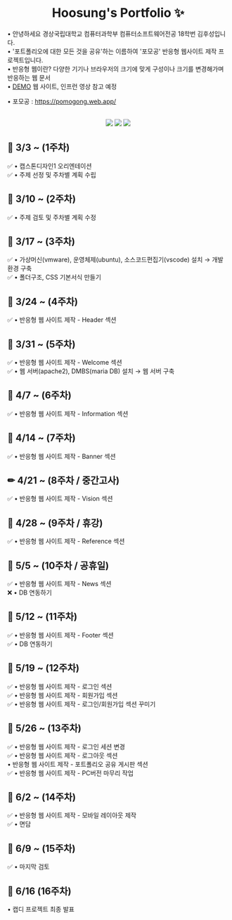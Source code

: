 <p align="center">
  <h1 align="center"> Hoosung's Portfolio ✨</h1>

  <p align="left">
  • 안녕하세요 경상국립대학교 컴퓨터과학부 컴퓨터소프트웨어전공 18학번 김후성입니다. <br/>
  • '포트폴리오에 대한 모든 것을 공유'하는 이름하여 '포모공' 반응형 웹사이트 제작 프로젝트입니다. <br/> 
  • 반응형 웹이란? 다양한 기기나 브라우저의 크기에 맞게 구성이나 크기를 변경해가며 반응하는 웹 문서 <br/>
  • <a href="https://congchu.github.io/web-porfolio/">DEMO</a> 웹 사이트, 인프런 영상 참고 예정 <br/>
  
  • 포모공 : https://pomogong.web.app/
  
  
  <p align="center">
    <br/>
    <img src="https://img.shields.io/badge/-HTML5-05122A?style=flat&logo=HTML5&logoColor=FF4040"/>
    <img src="https://img.shields.io/badge/-CSS3-05122A?style=flat&logo=CSS3&logoColor=3D567C"/>
    <img src="https://img.shields.io/badge/-JavaScript-05122A?style=flat&logo=JavaScript&logoColor=FFFF99"/>
 
  <br/>
  
<p align="center">
  <h2 align="left"> 🚩 3/3 ~ (1주차) </h2>
  <p align="left">
  ✅ • 캡스톤디자인1 오리엔테이션<br/> 
  ✅ • 주제 선정 및 주차별 계획 수립<br/> 
  
<p align="center">
  <h2 align="left"> 📢 3/10 ~ (2주차) </h2>
  <p align="left">
  ✅ • 주제 검토 및 주차별 계획 수정<br/>
  
<p align="center">
  <h2 align="left"> 🚩 3/17 ~ (3주차) </h2>
  <p align="left">
  ✅ • 가상머신(vmware), 운영체제(ubuntu), 소스코드편집기(vscode) 설치 → 개발환경 구축<br/>
  ✅ • 폴더구조, CSS 기본서식 만들기<br/>
  
<p align="center">
  <h2 align="left"> 📢 3/24 ~ (4주차) </h2>
  <p align="left">
  ✅ • 반응형 웹 사이트 제작 - Header 섹션<br/>
  
<p align="center">
  <h2 align="left"> 🚩 3/31 ~ (5주차) </h2>  
  <p align="left">
  ✅ • 반응형 웹 사이트 제작 - Welcome 섹션<br/>
  ✅ • 웹 서버(apache2), DMBS(maria DB) 설치 → 웹 서버 구축<br/>
  
<p align="center">
  <h2 align="left"> 📢 4/7 ~ (6주차) </h2>  
  <p align="left">
  ✅ • 반응형 웹 사이트 제작 - Information 섹션<br/>
  
<p align="center">
  <h2 align="left"> 🚩 4/14 ~ (7주차) </h2>  
  <p align="left">
  ✅ • 반응형 웹 사이트 제작 - Banner 섹션<br/>
  
<p align="center">
  <h2 align="left"> ✏ 4/21 ~ (8주차 / 중간고사) </h2>  
  <p align="left">
  ✅ • 반응형 웹 사이트 제작 - Vision 섹션<br/>
  
<p align="center">
  <h2 align="left"> 📌 4/28 ~ (9주차 / 휴강) </h2>  
  <p align="left">
  ✅ • 반응형 웹 사이트 제작 - Reference 섹션<br/>
  
<p align="center">
  <h2 align="left"> 📌 5/5 ~ (10주차 / 공휴일) </h2>  
  <p align="left">
  ✅ • 반응형 웹 사이트 제작 - News 섹션<br/>
  ❌ • DB 연동하기<br/>
  
<p align="center">
  <h2 align="left"> 📢 5/12 ~ (11주차) </h2>  
  <p align="left">
  ✅ • 반응형 웹 사이트 제작 - Footer 섹션<br/>
  ✅ • DB 연동하기<br/>
  
<p align="center">
  <h2 align="left"> 🚩 5/19 ~ (12주차) </h2>  
  <p align="left">
  ✅ • 반응형 웹 사이트 제작 - 로그인 섹션<br/>
  ✅ • 반응형 웹 사이트 제작 - 회원가입 섹션<br/>
  ✅ • 반응형 웹 사이트 제작 - 로그인/회원가입 섹션 꾸미기 <br/>
  
<p align="center">
  <h2 align="left"> 📢 5/26 ~ (13주차) </h2>  
  <p align="left">
  ✅ • 반응형 웹 사이트 제작 - 로그인 세션 변경<br/>
  ✅ • 반응형 웹 사이트 제작 - 로그아웃 섹션<br/>
  • 반응형 웹 사이트 제작 - 포트폴리오 공유 게시판 섹션<br/>
  ✅ • 반응형 웹 사이트 제작 - PC버전 마무리 작업<br/>
  
<p align="center">
  <h2 align="left"> 🚩 6/2 ~ (14주차) </h2>  
  <p align="left">
  ✅ • 반응형 웹 사이트 제작 - 모바일 레이아웃 제작<br/>
  ✅ • 면담
<p align="center">
  <h2 align="left"> 🚩 6/9 ~ (15주차) </h2>  
  <p align="left">
  ✅ • 마지막 검토<br/>
  
 <p align="center">
  <h2 align="left"> 📢 6/16 (16주차) </h2>  
  <p align="left">
  • 캡디 프로젝트 최종 발표<br/> 
